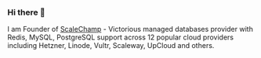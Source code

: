 ### Hi there 👋

I am Founder of [ScaleChamp](https://www.scalechamp.com) - Victorious managed databases provider with Redis, MySQL, PostgreSQL support across 12 popular cloud providers including Hetzner, Linode, Vultr, Scaleway, UpCloud and others. 
